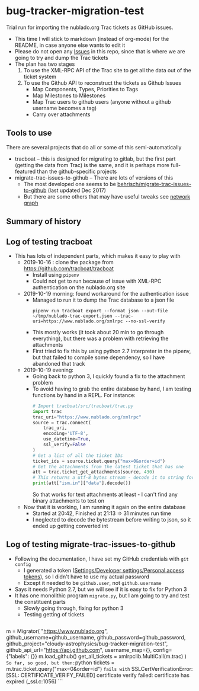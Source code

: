 # bug-tracker-migration-test

Trial run for importing the nublado.org Trac tickets as GitHub issues.

  * This time I will stick to markdown (instead of org-mode) for the README, in case anyone else wants to edit it
  * Please do not open any [Issues](https://github.com/cloudy-astrophysics/bug-tracker-migration-test/issues) in this repo, since that is where we are going to try and dump the Trac tickets
  * The plan has two stages 
      1. To use the XML-RPC API of the Trac site to get all the data out of the ticket system
      2. To use the Github API to reconstruct the tickets as Github Issues
          * Map Components, Types, Priorities to Tags
          * Map Milestones to Milestones
          * Map Trac users to github users (anyone without a github username becomes a tag)
          * Carry over attachments 
  
  
## Tools to use ##

There are several projects that do all or some of this semi-automatically

  * tracboat – this is designed for migrating to gitlab, but the first part (getting the data from Trac) is the same, and it is perhaps more full-featured than the github-specific projects
  * migrate-trac-issues-to-github – There are lots of versions of this
      * The most developed one seems to be [behrisch/migrate-trac-issues-to-github](https://github.com/behrisch/migrate-trac-issues-to-github) (last updated Dec 2017)
      * But there are some others that may have useful tweaks see [network graph](https://github.com/behrisch/migrate-trac-issues-to-github/network)

## Summary of history ##

  
## Log of testing tracboat ##

  * This has lots of independent parts, which makes it easy to play with 
    * 2019-10-16 : clone the package from <https://github.com/tracboat/tracboat>
        * Install using `pipenv`
        * Could not get to run because of issue with XML-RPC authentication on the nublado.org site
    * 2019-10-19 morning: found workaround for the authentication issue
        * Managed to run it to dump the Trac database to a json file
          ```
          pipenv run tracboat export --format json --out-file ~/tmp/nublado-trac-export.json --trac-uri=https://www.nublado.org/xmlrpc --no-ssl-verify
          ```
        * This mostly works (it took about 20 min to go through everything), but there was a problem with retrieving the attachments
        * First tried to fix this by using python 2.7 interpreter in the pipenv, but that failed to compile some dependency, so I have abandoned that track
    * 2019-10-19 evening: 
        * Going back to python 3, I quickly found a fix to the attachment problem
        * To avoid having to grab the entire database by hand, I am testing functions by hand in a REPL.  For instance:
          ```python
		  # Import tracboat/src/tracboat/trac.py
          import trac
          trac_uri="https://www.nublado.org/xmlrpc"
          source = trac.connect(
              trac_uri,
              encoding='UTF-8',
              use_datetime=True,
              ssl_verify=False
          )
		  # Get a list of all the ticket IDs 
          ticket_ids = source.ticket.query("max=0&order=id")
		  # Get the attachments from the latest ticket that has one
          att = trac.ticket_get_attachments(source, 430)
		  # This returns a utf-8 bytes stream - decode it to string for printing
          print(att["ism.in"]["data"].decode())
          ```
		  So that works for text attachments at least - I can't find any binary attachments to test on
    * Now that it is working, I am running it again on the entire database
        * Started at 20:42, Finished at 21:13 => 31 minutes run time
        * I neglected to decode the bytestream before writing to json, so it ended up getting converted int
## Log of testing migrate-trac-issues-to-github ##
  * Following the documentation, I have set my GitHub credentials with `git config` 
      * I generated a token ([Settings/Developer settings/Personal access tokens](https://github.com/settings/tokens)), so I didn't have to use my actual password
      * Except it needed to be `github.user`, not `github.username`
  * Says it needs Python 2.7, but we will see if it is easy to fix for Python 3
  * It has one monolithic program `migrate.py`, but I am going to try and test the constituent parts
      * Slowly going through, fixing for python 3
      * Testing getting of tickets
		```python
m = Migrator(
    "https://www.nublado.org",
    github_username=github_username,
    github_password=github_password,
    github_project="cloudy-astrophysics/bug-tracker-migration-test",
    github_api_url="https://api.github.com",
    username_map={},
    config={"labels": {}}
m.load_github()
get_all_tickets = xmlrpclib.MultiCall(m.trac)
)
		```
		So far, so good, but then:
		```python
tickets = m.trac.ticket.query("max=0&order=id")
		```
		fails with
		```
SSLCertVerificationError: [SSL: CERTIFICATE_VERIFY_FAILED] certificate verify failed: certificate has expired (_ssl.c:1056)
		```
